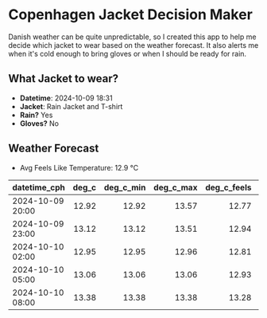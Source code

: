 
# Copenhagen Jacket Decision Maker

Danish weather can be quite unpredictable, so I created this app to help me decide which jacket to wear based on the weather forecast. 
It also alerts me when it's cold enough to bring gloves or when I should be ready for rain.

## What Jacket to wear?

- **Datetime**: 2024-10-09 18:31
- **Jacket**: Rain Jacket and T-shirt
- **Rain?** Yes
- **Gloves?** No

## Weather Forecast
- Avg Feels Like Temperature: 12.9 °C

| datetime_cph     |   deg_c |   deg_c_min |   deg_c_max |   deg_c_feels | weather   | wind   | rain   |
|:-----------------|--------:|------------:|------------:|--------------:|:----------|:-------|:-------|
| 2024-10-09 20:00 |   12.92 |       12.92 |       13.57 |         12.77 | Clear     | Low    | None   |
| 2024-10-09 23:00 |   13.12 |       13.12 |       13.51 |         12.94 | Rain      | Low    | Low    |
| 2024-10-10 02:00 |   12.95 |       12.95 |       12.96 |         12.81 | Rain      | Low    | Medium |
| 2024-10-10 05:00 |   13.06 |       13.06 |       13.06 |         12.93 | Rain      | High   | Medium |
| 2024-10-10 08:00 |   13.38 |       13.38 |       13.38 |         13.28 | Rain      | High   | Medium |
        